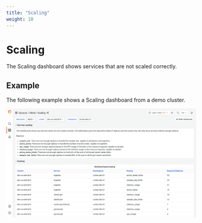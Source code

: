 ```yaml
---
title: "Scaling"
weight: 10
---
```


# Scaling

The Scaling dashboard shows services that are not scaled correctly.

## Example

The following example shows a Scaling dashboard from a demo cluster.

![Grafana Mimir scaling dashboard](../../../images/dashboards/mimir-scaling.png)
